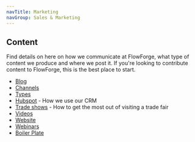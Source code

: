 ```yaml
---
navTitle: Marketing
navGroup: Sales & Marketing
---
```


## Content
Find details on here on how we communicate at FlowForge, what type of content we produce and where we post it.
If you're looking to contribute content to FlowForge, this is the best place to start.

- [Blog](./blog.md)
- [Channels](./channels.md)
- [Types](./types.md)
- [Hubspot](./hubspot.md) - How we use our CRM
- [Trade shows](./tradeshows.md) - How to get the most out of visiting a trade fair
- [Videos](./videos.md)
- [Website](./website.md)
- [Webinars](./webinars.md)
- [Boiler Plate](./boilerplate.md)
